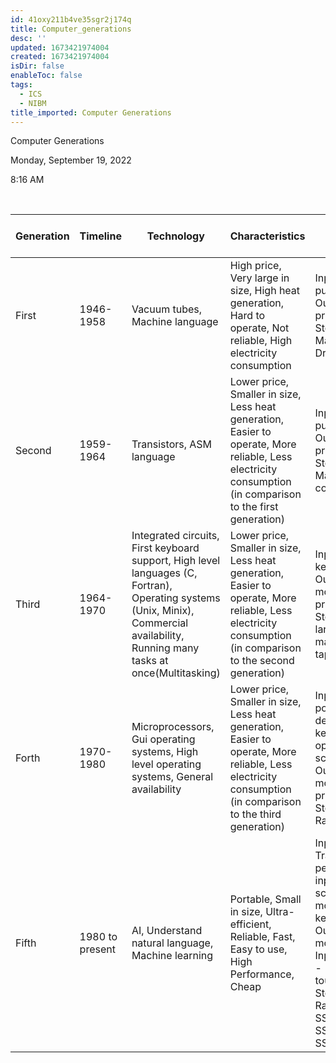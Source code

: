 ```yaml
---
id: 41oxy211b4ve35sgr2j174q
title: Computer_generations
desc: ''
updated: 1673421974004
created: 1673421974004
isDir: false
enableToc: false
tags:
  - ICS
  - NIBM
title_imported: Computer Generations
---
```



Computer Generations

Monday, September 19, 2022

8:16 AM

 

|Generation|Timeline|Technology|Characteristics|Input \ Output \ Storage|Examples|
|--- |--- |--- |--- |--- |--- |
|First|1946-1958|Vacuum tubes, Machine language | High price, Very large in size, High heat generation, Hard to operate, Not reliable, High electricity consumption| Input – punch card, Output – printout, Storage – Magnetic Drums|IBM 650, IBM 701, ENIAC, UNIVAC|
|Second|1959-1964|Transistors, ASM language| Lower price, Smaller in size, Less heat generation, Easier to operate, More reliable, Less electricity consumption (in comparison to the first generation)|Input – punch card, Output – printout, Storage – Magnetic cord/tape|PDP-8, IBM 1400 series, IBM 7090, IBM 7094, UNIVAC 1107, CDC 3600|
|Third|1964-1970|Integrated circuits, First keyboard support, High level languages (C, Fortran), Operating systems (Unix, Minix), Commercial availability, Running many tasks at once(Multitasking)|Lower price, Smaller in size, Less heat generation, Easier to operate, More reliable, Less electricity consumption (in comparison to the second generation)|Input – keyboard, Output – monitor, printer, Storage – large magnetic tape|PDP-11, IBM 370, IBM 360, NCR 395, B6500, UNIVAC 1108|
|Forth|1970-1980|Microprocessors, Gui operating systems, High level operating systems, General availability| Lower price, Smaller in size, Less heat generation, Easier to operate, More reliable, Less electricity consumption (in comparison to the third generation)|Input – pointing device, keyboard, optical scanning, Output – monitor, printer, Storage – Ram, Rom|IBM PC, STAR 1000, APPLE 11, APPLE Macintosh, Alter 8800|
|Fifth|1980 to present| AI, Understand natural language, Machine learning| Portable, Small in size, Ultra-efficient, Reliable, Fast, Easy to use, High Performance, Cheap|Input – Trackpad, pen, speech input, light scanner, mouse, keyboard, Output – monitor, Input/Output - touchscreen, Storage – Ram, Rom, SSD, Nvme SSD, Octane SSD|Desktops, laptops, Tablets, Smartphones|

 
